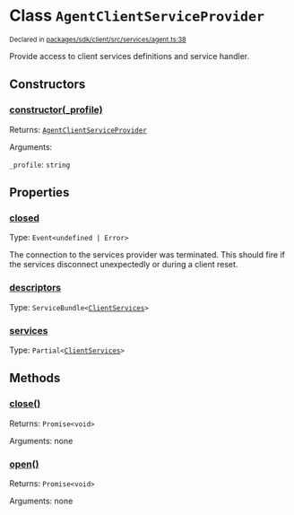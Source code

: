 # Class `AgentClientServiceProvider`
<sub>Declared in [packages/sdk/client/src/services/agent.ts:38](https://github.com/dxos/dxos/blob/516b7546a/packages/sdk/client/src/services/agent.ts#L38)</sub>


Provide access to client services definitions and service handler.

## Constructors
### [constructor(_profile)](https://github.com/dxos/dxos/blob/516b7546a/packages/sdk/client/src/services/agent.ts#L43)




Returns: <code>[AgentClientServiceProvider](/api/@dxos/client/classes/AgentClientServiceProvider)</code>

Arguments: 

`_profile`: <code>string</code>



## Properties
### [closed](https://github.com/dxos/dxos/blob/516b7546a/packages/sdk/client/src/services/agent.ts#L40)
Type: <code>Event&lt;undefined | Error&gt;</code>

The connection to the services provider was terminated.
This should fire if the services disconnect unexpectedly or during a client reset.

### [descriptors](https://github.com/dxos/dxos/blob/516b7546a/packages/sdk/client/src/services/agent.ts#L45)
Type: <code>ServiceBundle&lt;[ClientServices](/api/@dxos/client/types/ClientServices)&gt;</code>



### [services](https://github.com/dxos/dxos/blob/516b7546a/packages/sdk/client/src/services/agent.ts#L49)
Type: <code>Partial&lt;[ClientServices](/api/@dxos/client/types/ClientServices)&gt;</code>




## Methods
### [close()](https://github.com/dxos/dxos/blob/516b7546a/packages/sdk/client/src/services/agent.ts#L68)




Returns: <code>Promise&lt;void&gt;</code>

Arguments: none




### [open()](https://github.com/dxos/dxos/blob/516b7546a/packages/sdk/client/src/services/agent.ts#L53)




Returns: <code>Promise&lt;void&gt;</code>

Arguments: none




